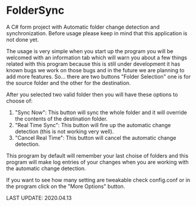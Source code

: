 # FolderSync
 A C# form project with Automatic folder change detection and synchronization.
 Before usage please keep in mind that this application is not done yet.

The usage is very simple when you start up the program you will be welcomed with an information tab which will warn you about a few things related with this program because this is still under development it has known bugs we work on those bugs and in the future we are planning to add more features. So... there are two buttons "Folder Selection" one is for the source folder and the other for the destination. 

After you selected two valid folder then you will have these options to choose of:
 1. "Sync Now": This button will sync the whole folder and it will override the contents of the destination folder.
 2. "Real Time Sync": This button will fire up the automatic change detection (this is not working very well).
 3. "Cancel Real Time": This button will cancel the automatic change detection.

This program by default will remember your last choise of folders and this program will make log entries of your changes when you are working with the automatic change detection.

If you want to see how many setting are tweakable check config.conf or in the program click on the "More Options" button.

LAST UPDATE: 2020.04.13
